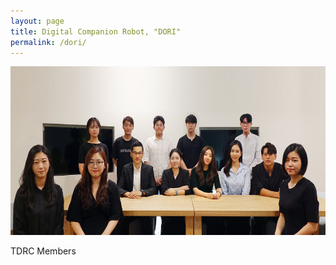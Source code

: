 ```yaml
---
layout: page
title: Digital Companion Robot, "DORI"
permalink: /dori/
---
```


[<img src="/assets/img/tdrc.jpg" width="580" height="270"/>](https://blog.naver.com/PostList.nhn?blogId=tdrcenter&from=postList&categoryNo=10&parentCategoryNo=10)

TDRC Members